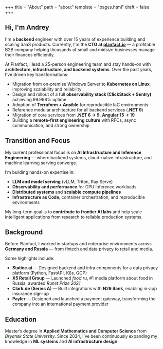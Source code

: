 +++
title = "About"
path = "about"
template = "pages.html"
draft = false
+++

## Hi, I'm Andrey

I'm a **backend** engineer with over 15 years of experience building and scaling SaaS products.
Currently, I'm the **CTO at [planfact.io](https://planfact.io)** — a profitable B2B company helping thousands of small
and midsize businesses manage their finances efficiently.

At Planfact, I lead a 25-person engineering team and stay hands-on with **architecture, infrastructure, and backend systems**.
Over the past years, I’ve driven key transformations:

- Migration from on-premise Windows Server to **Kubernetes on Linux**, improving scalability and reliability
- Design and rollout of a full **observability stack (ClickStack + Sentry)** achieving 99.998% uptime
- Adoption of **Terraform + Ansible** for reproducible IaC environments
- Reference modular architecture for all backend services (**.NET 9**)
- Migration of core services from **.NET 6 → 9**, **Angular 15 → 19**
- Building a **remote-first engineering culture** with RFCs, async communication, and strong ownership

## Transition and Focus

My current professional focus is on **AI Infrastructure and Inference Engineering** — where backend systems,
cloud-native infrastructure, and machine learning serving converge.

I’m building hands-on expertise in:

- **LLM and model serving** (vLLM, Triton, Ray Serve)
- **Observability and performance** for GPU inference workloads
- **Distributed systems** and **scalable compute pipelines**
- **Infrastructure as Code**, container orchestration, and reproducible environments

My long-term goal is to **contribute to frontier AI labs** and help scale intelligent applications from research
to reliable production systems.

## Background

Before Planfact, I worked in startups and enterprise environments across **Germany and Russia** — from fintech and
data privacy to retail and media.

Some highlights include:

- **Statice.ai** — Designed backend and infra components for a data privacy platform (Python, FastAPI, K8s, GCP)
- **X5 Retail Group** — Launched *food.ru*, #1 media platform about food in Russia, awarded *Runet Prize 2021*
- **Clark.de (Series A)** — Built integrations with **N26 Bank**, enabling in-app insurance sign-up
- **Payler** — Designed and launched a payment gateway, transforming the company into an international payment provider

## Education

Master’s degree in **Applied Mathematics and Computer Science** from *Bryansk State University*.
Since 2024, I’ve been continuously expanding my knowledge in **ML systems** and **AI infrastructure design**.
